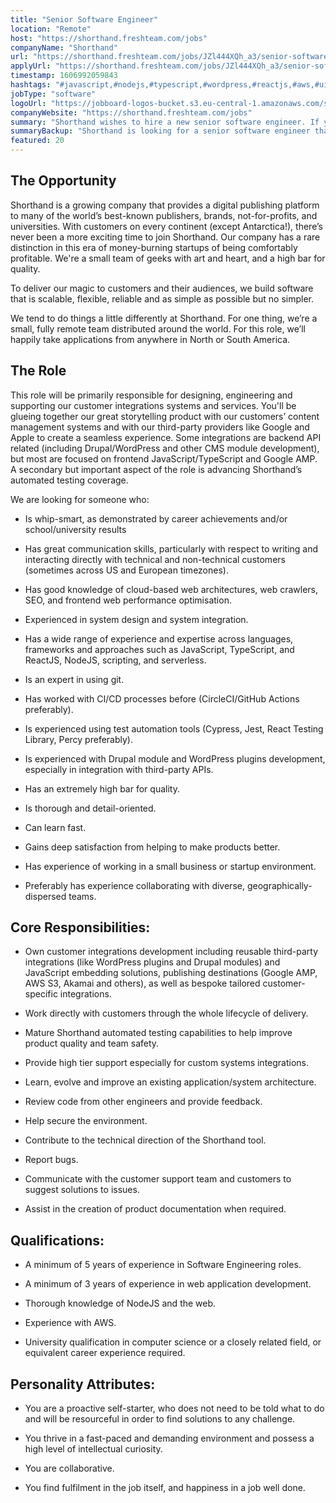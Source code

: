 ```yaml
---
title: "Senior Software Engineer"
location: "Remote"
host: "https://shorthand.freshteam.com/jobs"
companyName: "Shorthand"
url: "https://shorthand.freshteam.com/jobs/JZl444XQh_a3/senior-software-engineer-remote"
applyUrl: "https://shorthand.freshteam.com/jobs/JZl444XQh_a3/senior-software-engineer-remote#applicant-form"
timestamp: 1606992059843
hashtags: "#javascript,#nodejs,#typescript,#wordpress,#reactjs,#aws,#ui/ux,#macos,#content,#branding"
jobType: "software"
logoUrl: "https://jobboard-logos-bucket.s3.eu-central-1.amazonaws.com/shorthand"
companyWebsite: "https://shorthand.freshteam.com/jobs"
summary: "Shorthand wishes to hire a new senior software engineer. If you have 5 years of experience in Software Engineering roles, consider applying."
summaryBackup: "Shorthand is looking for a senior software engineer that has experience in: #javascript, #nodejs, #typescript."
featured: 20
---
```


## The Opportunity

Shorthand is a growing company that provides a digital publishing platform to many of the world’s best-known publishers, brands, not-for-profits, and universities. With customers on every continent (except Antarctica!), there’s never been a more exciting time to join Shorthand. Our company has a rare distinction in this era of money-burning startups of being comfortably profitable. We're a small team of geeks with art and heart, and a high bar for quality.

To deliver our magic to customers and their audiences, we build software that is scalable, flexible, reliable and as simple as possible but no simpler.

We tend to do things a little differently at Shorthand. For one thing, we’re a small, fully remote team distributed around the world. For this role, we’ll happily take applications from anywhere in North or South America.

## The Role

This role will be primarily responsible for designing, engineering and supporting our customer integrations systems and services. You'll be glueing together our great storytelling product with our customers’ content management systems and with our third-party providers like Google and Apple to create a seamless experience. Some integrations are backend API related (including Drupal/WordPress and other CMS module development), but most are focused on frontend JavaScript/TypeScript and Google AMP. A secondary but important aspect of the role is advancing Shorthand’s automated testing coverage.

We are looking for someone who:

*   Is whip-smart, as demonstrated by career achievements and/or school/university results
    
*   Has great communication skills, particularly with respect to writing and interacting directly with technical and non-technical customers (sometimes across US and European timezones).
    
*   Has good knowledge of cloud-based web architectures, web crawlers, SEO, and frontend web performance optimisation.
    
*   Experienced in system design and system integration.
    
*   Has a wide range of experience and expertise across languages, frameworks and approaches such as JavaScript, TypeScript, and ReactJS, NodeJS, scripting, and serverless.
    
*   Is an expert in using git.
    
*   Has worked with CI/CD processes before (CircleCI/GitHub Actions preferably).
    
*   Is experienced using test automation tools (Cypress, Jest, React Testing Library, Percy preferably).
    
*   Is experienced with Drupal module and WordPress plugins development, especially in integration with third-party APIs.
    
*   Has an extremely high bar for quality.
    
*   Is thorough and detail-oriented.
    
*   Can learn fast.
    
*   Gains deep satisfaction from helping to make products better.
    
*   Has experience of working in a small business or startup environment.
    
*   Preferably has experience collaborating with diverse, geographically-dispersed teams.
    

## Core Responsibilities:

*   Own customer integrations development including reusable third-party integrations (like WordPress plugins and Drupal modules) and JavaScript embedding solutions, publishing destinations (Google AMP, AWS S3, Akamai and others), as well as bespoke tailored customer-specific integrations.
    
*   Work directly with customers through the whole lifecycle of delivery.
    
*   Mature Shorthand automated testing capabilities to help improve product quality and team safety.
    
*   Provide high tier support especially for custom systems integrations.
    
*   Learn, evolve and improve an existing application/system architecture.
    
*   Review code from other engineers and provide feedback.
    
*   Help secure the environment.
    
*   Contribute to the technical direction of the Shorthand tool.
    
*   Report bugs.
    
*   Communicate with the customer support team and customers to suggest solutions to issues.
    
*   Assist in the creation of product documentation when required.
    

## Qualifications:

*   A minimum of 5 years of experience in Software Engineering roles.
    
*   A minimum of 3 years of experience in web application development.
    
*   Thorough knowledge of NodeJS and the web.
    
*   Experience with AWS.
    
*   University qualification in computer science or a closely related field, or equivalent career experience required.
    

## Personality Attributes:

*   You are a proactive self-starter, who does not need to be told what to do and will be resourceful in order to find solutions to any challenge.
    
*   You thrive in a fast-paced and demanding environment and possess a high level of intellectual curiosity.
    
*   You are collaborative.
    
*   You find fulfilment in the job itself, and happiness in a job well done.
